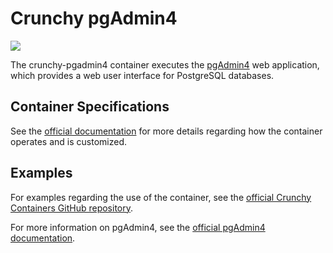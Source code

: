 # Crunchy pgAdmin4

![](https://raw.githubusercontent.com/k1ng440/crunchy-containers/master/images/crunchy_logo.png)

The crunchy-pgadmin4 container executes the [pgAdmin4](https://www.pgadmin.org/) web application, which provides a web user interface for PostgreSQL databases.

## Container Specifications

See the [official documentation](https://crunchydata.github.io/crunchy-containers/container-specifications/crunchy-pgadmin4/) for more details regarding how the container operates and is customized.

## Examples

For examples regarding the use of the container, see the [official Crunchy Containers GitHub repository](https://github.com/k1ng440/crunchy-containers/tree/master/examples/docker).

For more information on pgAdmin4, see the [official pgAdmin4 documentation](https://www.pgadmin.org/docs/pgadmin4/dev/).
